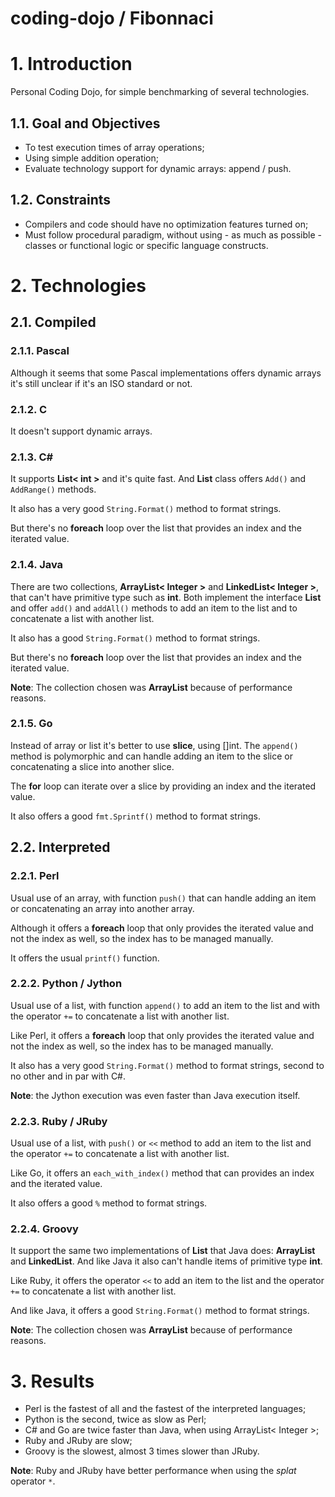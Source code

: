 coding-dojo / Fibonnaci
=======================

# 1. Introduction

Personal Coding Dojo, for simple benchmarking of several technologies.

## 1.1. Goal and Objectives

- To test execution times of array operations;
- Using simple addition operation;
- Evaluate technology support for dynamic arrays: append / push.

## 1.2. Constraints

- Compilers and code should have no optimization features turned on;
- Must follow procedural paradigm, without using - as much as possible - classes or functional logic or specific language constructs.

# 2. Technologies

## 2.1. Compiled

### 2.1.1. Pascal

Although it seems that some Pascal implementations offers dynamic arrays it's still unclear if it's an ISO standard or not.

### 2.1.2. C

It doesn't support dynamic arrays.

### 2.1.3. C#

It supports **List< int >** and it's quite fast. And **List** class offers ```Add()``` and ```AddRange()``` methods.

It also has a very good ```String.Format()``` method to format strings.

But there's no **foreach** loop over the list that provides an index and the iterated value.

### 2.1.4. Java

There are two collections, **ArrayList< Integer >** and **LinkedList< Integer >**, that can't have primitive type such as **int**. Both implement the interface **List** and offer ```add()``` and ```addAll()``` methods to add an item to the list and to concatenate a list with another list.

It also has a good ```String.Format()``` method to format strings.

But there's no **foreach** loop over the list that provides an index and the iterated value.

**Note**: The collection chosen was **ArrayList** because of performance reasons.

### 2.1.5. Go

Instead of array or list it's better to use **slice**, using []int. The ```append()``` method is polymorphic and can handle adding an item to the slice or concatenating a slice into another slice.

The **for** loop can iterate over a slice by providing an index and the iterated value.

It also offers a good ```fmt.Sprintf()``` method to format strings.

## 2.2. Interpreted

### 2.2.1. Perl

Usual use of an array, with function ```push()``` that can handle adding an item or concatenating an array into another array.

Although it offers a **foreach** loop that only provides the iterated value and not the index as well, so the index has to be managed manually.

It offers the usual ```printf()``` function.

### 2.2.2. Python / Jython

Usual use of a list, with function ```append()``` to add an item to the list and with the operator ```+=``` to concatenate a list with another list.

Like Perl, it offers a **foreach** loop that only provides the iterated value and not the index as well, so the index has to be managed manually.

It also has a very good ```String.Format()``` method to format strings, second to no other and in par with C#.

**Note**: the Jython execution was even faster than Java execution itself.

### 2.2.3. Ruby / JRuby

Usual use of a list, with ```push()``` or ```<<``` method to add an item to the list and the operator ```+=``` to concatenate a list with another list.

Like Go, it offers an ```each_with_index()``` method that can provides an index and the iterated value.

It also offers a good ```%``` method to format strings.

### 2.2.4. Groovy

It support the same two implementations of **List** that Java does: **ArrayList** and **LinkedList**. And like Java it also can't handle items of primitive type **int**.

Like Ruby, it offers the operator ```<<``` to add an item to the list and the operator ```+=``` to concatenate a list with another list.

And like Java, it offers a good ```String.Format()``` method to format strings.

**Note**: The collection chosen was **ArrayList** because of performance reasons.

# 3. Results

- Perl is the fastest of all and the fastest of the interpreted languages;
- Python is the second, twice as slow as Perl;
- C# and Go are twice faster than Java, when using ArrayList< Integer >;
- Ruby and JRuby are slow;
- Groovy is the slowest, almost 3 times slower than JRuby.

**Note**: Ruby and JRuby have better performance when using the _splat_ operator ```*```.

